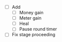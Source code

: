 - [ ] Add
	- [ ] Money gain
	- [ ] Meter gain
	- [ ] Heal
	- [ ] Pause round timer
- [ ] Fix stage proceeding